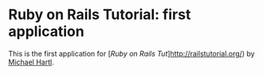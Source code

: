 # Ruby on Rails Tutorial: first application

This is the first application for [*Ruby on Rails Tut*]http://railstutorial.org/) 
by [Michael Hartl](http://michaelhartl.com/).